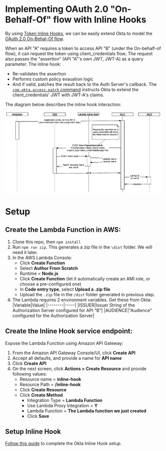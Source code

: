 # Implementing OAuth 2.0 "On-Behalf-Of" flow with Inline Hooks
By using [Token Inline Hooks](https://developer.okta.com/docs/reference/token-hook/#see-also), we can be easily extend Okta to model the [OAuth 2.0 On-Behal-Of flow](https://docs.microsoft.com/en-us/azure/active-directory/develop/v2-oauth2-on-behalf-of-flow).

When an API "A" requires a token to access API "B" (under the On-behalf-of flow), it can request the token using client_credentials flow; The request also passes the "assertion" (API "A"'s own JWT, JWT-A) as a query parameter. The inline hook:
* Re-validates the assertion
* Performs custom policy evauation logic
* And if valid, patches the result back to the Auth Server's callback. The [`com.okta.access.patch` command](https://developer.okta.com/docs/reference/token-hook/#sample-response-to-add-a-claim) instructs Okta to extend the client_credentials' JWT with JWT-A's claims.

The diagram below describes the inline hook interaction:

![alt text](images/InlineHook_OBO_Flow.png)

# Setup

## Create the Lambda Function in AWS:
1. Clone this repo, then `npm install`
2. Run `npm run zip`. This generates a zip file in the `\dist` folder. We will need it later.
3. In the AWS Lambda Console:
    * Click **Create Function**
    * Select **Author From Scratch**
    * Runtime = **Node.js**
    * Click **Create Function** (let it automatically create an AMI role, or choose a pre-configured one)
    * In **Code entry type**, select **Upload a .zip file**
    * Upload the `.zip` file in the `/dist` folder generated in previous step.
4. The Lambda requires 2 environment variables. Get these from Okta:
|Variable|Value|
|--------|-----|
|ISSUER|Issuer String of the Authorization Server configured for API "B"|
|AUDIENCE|"Audience" configured for the Authorization Server|

## Create the Inline Hook service endpoint:
Expose the Lambda Function using Amazon API Gateway:
1. From the Amazon API Gateway Console/UI, click **Create API**
2. Accept all defaults, and provide a name for **API name**
3. Click **Create API**
4. On the next screen, click **Actions > Create Resource** and provide following values:
    * Resource name = **inline-hook**
    * Resource Path = **/inline-hook**
    * Click **Create Resource**
    * Click **Create Method**
        * Integration Type = **Lambda Function**
        * Use Lambda Proxy Integration = **Y**
        * Lambda Function = **The Lambda function we just created**
        * Click **Save**

## Setup Inline Hook
[Follow this guide](https://developer.okta.com/docs/concepts/inline-hooks/#inline-hook-setup) to complete the Okta Inline Hook setup.
